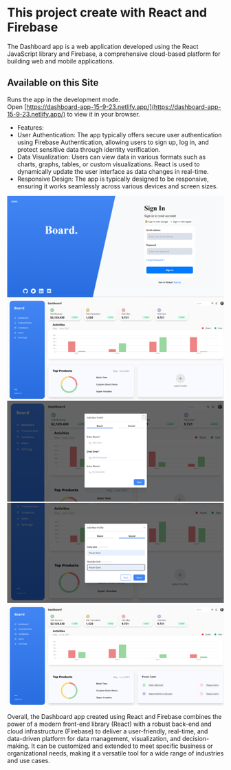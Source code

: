 # This project create with React and Firebase

The Dashboard app is a web application developed using the React JavaScript library and Firebase, a comprehensive cloud-based platform for building web and mobile applications.

## Available on this Site

Runs the app in the development mode.\
Open [https://dashboard-app-15-9-23.netlify.app/](https://dashboard-app-15-9-23.netlify.app/) to view it in your browser.

- Features:
- User Authentication: The app typically offers secure user authentication using Firebase Authentication, allowing users to sign up, log in, and protect sensitive data through identity verification.
- Data Visualization: Users can view data in various formats such as charts, graphs, tables, or custom visualizations. React is used to dynamically update the user interface as data changes in real-time.
- Responsive Design: The app is typically designed to be responsive, ensuring it works seamlessly across various devices and screen sizes.

![Project Image](./public/assets/IMG1.png)
![Project Image](./public/assets/IMG2.png)
![Project Image](./public/assets/IMG3.png)
![Project Image](./public/assets/IMG4.png)
![Project Image](./public/assets/IMG5.png)

Overall, the Dashboard app created using React and Firebase combines the power of a modern front-end library (React) with a robust back-end and cloud infrastructure (Firebase) to deliver a user-friendly, real-time, and data-driven platform for data management, visualization, and decision-making. It can be customized and extended to meet specific business or organizational needs, making it a versatile tool for a wide range of industries and use cases.
